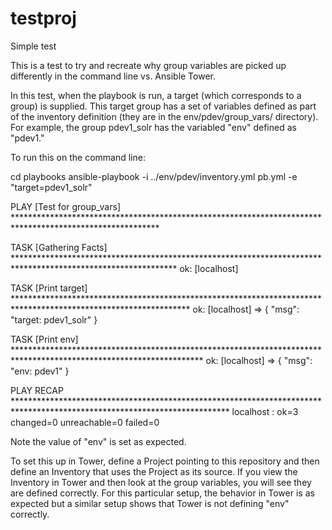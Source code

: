 # testproj
Simple test

This is a test to try and recreate why group variables are picked up differently in the command line vs. Ansible Tower.

In this test, when the playbook is run, a target (which corresponds to a group) is supplied.  This target group has a set of variables defined as part of the inventory definition (they are in the env/pdev/group_vars/ directory).  For example, the group pdev1_solr has the variabled "env" defined as "pdev1."

To run this on the command line:

cd playbooks
ansible-playbook -i ../env/pdev/inventory.yml pb.yml -e "target=pdev1_solr"

PLAY [Test for group_vars] *********************************************************************************************************

TASK [Gathering Facts] *************************************************************************************************************
ok: [localhost]

TASK [Print target] ****************************************************************************************************************
ok: [localhost] => {
    "msg": "target: pdev1_solr"
}

TASK [Print env] *******************************************************************************************************************
ok: [localhost] => {
    "msg": "env: pdev1"
}

PLAY RECAP *************************************************************************************************************************
localhost                  : ok=3    changed=0    unreachable=0    failed=0

Note the value of "env" is set as expected.

To set this up in Tower, define a Project pointing to this repository and then define an Inventory that uses the Project as its source.  If you view the Inventory in Tower and then look at the group variables, you will see they are defined correctly.  For this particular setup, the behavior in Tower is as expected but a similar setup shows that Tower is not defining "env" correctly.
